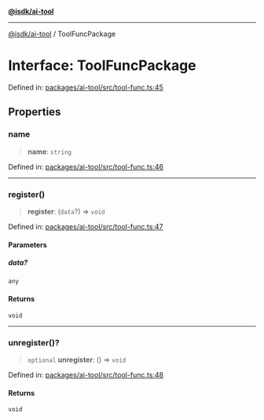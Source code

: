 [**@isdk/ai-tool**](../README.md)

***

[@isdk/ai-tool](../globals.md) / ToolFuncPackage

# Interface: ToolFuncPackage

Defined in: [packages/ai-tool/src/tool-func.ts:45](https://github.com/isdk/ai-tool.js/blob/62dd65284e1c50d2e8546a14ae292154369bdb2c/src/tool-func.ts#L45)

## Properties

### name

> **name**: `string`

Defined in: [packages/ai-tool/src/tool-func.ts:46](https://github.com/isdk/ai-tool.js/blob/62dd65284e1c50d2e8546a14ae292154369bdb2c/src/tool-func.ts#L46)

***

### register()

> **register**: (`data`?) => `void`

Defined in: [packages/ai-tool/src/tool-func.ts:47](https://github.com/isdk/ai-tool.js/blob/62dd65284e1c50d2e8546a14ae292154369bdb2c/src/tool-func.ts#L47)

#### Parameters

##### data?

`any`

#### Returns

`void`

***

### unregister()?

> `optional` **unregister**: () => `void`

Defined in: [packages/ai-tool/src/tool-func.ts:48](https://github.com/isdk/ai-tool.js/blob/62dd65284e1c50d2e8546a14ae292154369bdb2c/src/tool-func.ts#L48)

#### Returns

`void`
